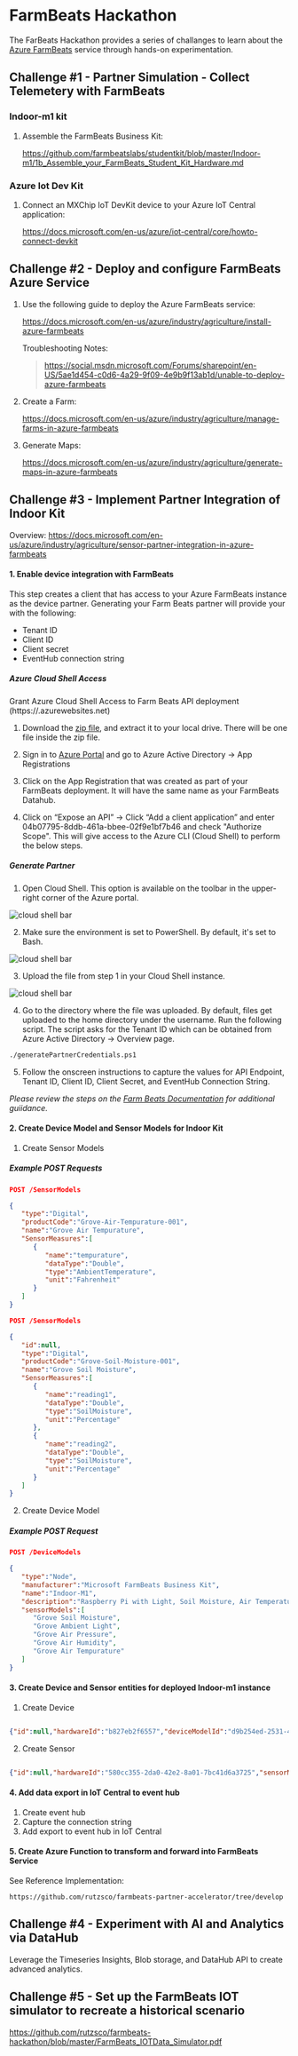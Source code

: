 # FarmBeats Hackathon

The FarBeats Hackathon provides a series of challanges to learn about the [Azure FarmBeats](https://azuremarketplace.microsoft.com/en-us/marketplace/apps/microsoftfarmbeats.microsoft_farmbeats?tab=Overview) service through hands-on experimentation.


## Challenge #1 - Partner Simulation - Collect Telemetery with FarmBeats 


### Indoor-m1 kit


1. Assemble the FarmBeats Business Kit:

   https://github.com/farmbeatslabs/studentkit/blob/master/Indoor-m1/1b_Assemble_your_FarmBeats_Student_Kit_Hardware.md
   
### Azure Iot Dev Kit

1. Connect an MXChip IoT DevKit device to your Azure IoT Central application:

    https://docs.microsoft.com/en-us/azure/iot-central/core/howto-connect-devkit



## Challenge #2 - Deploy and configure FarmBeats Azure Service

1. Use the following guide to deploy the Azure FarmBeats service:

   https://docs.microsoft.com/en-us/azure/industry/agriculture/install-azure-farmbeats
   
   Troubleshooting Notes:
   
   > https://social.msdn.microsoft.com/Forums/sharepoint/en-US/5ae1d454-c0d6-4a29-9f09-4e9b9f13ab1d/unable-to-deploy-azure-farmbeats
   
2. Create a Farm:

   https://docs.microsoft.com/en-us/azure/industry/agriculture/manage-farms-in-azure-farmbeats
   
3. Generate Maps:

   https://docs.microsoft.com/en-us/azure/industry/agriculture/generate-maps-in-azure-farmbeats



## Challenge #3 - Implement Partner Integration of Indoor Kit 

Overview: https://docs.microsoft.com/en-us/azure/industry/agriculture/sensor-partner-integration-in-azure-farmbeats


#### 1. Enable device integration with FarmBeats

This step creates a client that has access to your Azure FarmBeats instance as the device partner. Generating your Farm Beats partner will provide your with the following:

- Tenant ID
- Client ID
- Client secret
- EventHub connection string

##### Azure Cloud Shell Access

Grant Azure Cloud Shell Access to Farm Beats API deployment (https://<datahub>.azurewebsites.net)

1. Download the [zip file](https://aka.ms/farmbeatspartnerscriptv2), and extract it to your local drive. There will be one file inside the zip file.

2. Sign in to [Azure Portal](https://portal.azure.com/) and go to Azure Active Directory -> App Registrations

3. Click on the App Registration that was created as part of your FarmBeats deployment. It will have the same name as your FarmBeats Datahub.

4. Click on “Expose an API” -> Click “Add a client application” and enter 04b07795-8ddb-461a-bbee-02f9e1bf7b46 and check "Authorize Scope". This will give access to the Azure CLI (Cloud Shell) to perform the below steps.

##### Generate Partner


1. Open Cloud Shell. This option is available on the toolbar in the upper-right corner of the Azure portal.

![cloud shell bar](/images/navigation-bar-1.png)

2. Make sure the environment is set to PowerShell. By default, it's set to Bash.

![cloud shell bar](/images/power-shell-new-1.png)

3. Upload the file from step 1 in your Cloud Shell instance.

![cloud shell bar](/images/power-shell-two-1.png)

4. Go to the directory where the file was uploaded. By default, files get uploaded to the home directory under the username.
Run the following script. The script asks for the Tenant ID which can be obtained from Azure Active Directory -> Overview page.

```bash
./generatePartnerCredentials.ps1
```

5. Follow the onscreen instructions to capture the values for API Endpoint, Tenant ID, Client ID, Client Secret, and EventHub Connection String.


_Please review the steps on the [Farm Beats Documentation](https://docs.microsoft.com/en-us/azure/industry/agriculture/get-sensor-data-from-sensor-partner#enable-device-integration-with-farmbeats) for additional guiidance._
 

#### 2. Create Device Model and Sensor Models for Indoor Kit

1. Create Sensor Models

##### Example POST Requests

```json
POST /SensorModels

{
   "type":"Digital",
   "productCode":"Grove-Air-Tempurature-001",
   "name":"Grove Air Tempurature",
   "SensorMeasures":[
      {
         "name":"tempurature",
         "dataType":"Double",
         "type":"AmbientTemperature",
         "unit":"Fahrenheit"
      }
   ]
}

```

```json
POST /SensorModels

{
   "id":null,
   "type":"Digital",
   "productCode":"Grove-Soil-Moisture-001",
   "name":"Grove Soil Moisture",
   "SensorMeasures":[
      {
         "name":"reading1",
         "dataType":"Double",
         "type":"SoilMoisture",
         "unit":"Percentage"
      },
      {
         "name":"reading2",
         "dataType":"Double",
         "type":"SoilMoisture",
         "unit":"Percentage"
      }
   ]
}

```

2. Create Device Model

##### Example POST Request
```json
POST /DeviceModels

{
   "type":"Node",
   "manufacturer":"Microsoft FarmBeats Business Kit",
   "name":"Indoor-M1",
   "description":"Raspberry Pi with Light, Soil Moisture, Air Temperature, Humidity, and Barometric Pressure sensors.",
   "sensorModels":[
      "Grove Soil Moisture",
      "Grove Ambient Light",
      "Grove Air Pressure",
      "Grove Air Humidity",
      "Grove Air Tempurature"
   ]
}

```


#### 3. Create Device and Sensor entities for deployed Indoor-m1 instance

1. Create Device

```json

{"id":null,"hardwareId":"b827eb2f6557","deviceModelId":"d9b254ed-2531-47b3-bfb8-6007c937fcff","farmId":null,"reportingInterval":300,"location":{"latitude":0.0,"longitude":0.0},"name":"EastChain - Indoor-M1"}

```

2. Create Sensor

```json

{"id":null,"hardwareId":"580cc355-2da0-42e2-8a01-7bc41d6a3725","sensorModelId":"d6a16fc2-26f0-4b8e-88bf-fb27464a55c9","deviceId":"4e4e02bf-261a-429a-b647-51884b350f25","name":"EastChain - Indoor-M1Grove Soil Moisture"}

```

#### 4. Add data export in IoT Central to event hub

1. Create event hub
2. Capture the connection string
3. Add export to event hub in IoT Central

#### 5. Create Azure Function to transform and forward into FarmBeats Service

See Reference Implementation:

    https://github.com/rutzsco/farmbeats-partner-accelerator/tree/develop


## Challenge #4 - Experiment with AI and Analytics via DataHub

Leverage the Timeseries Insights, Blob storage, and DataHub API to create advanced analytics.

## Challenge #5 - Set up the FarmBeats IOT simulator to recreate a historical scenario

https://github.com/rutzsco/farmbeats-hackathon/blob/master/FarmBeats_IOTData_Simulator.pdf



